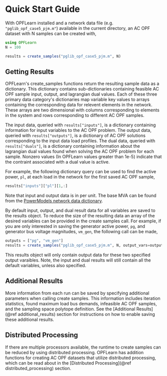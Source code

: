 # Quick Start Guide

With OPFLearn installed and a network data file (e.g. `"pglib_opf_case5_pjm.m"`) available in the current directory, an AC OPF dataset with N samples can be created with,

```julia
using OPFLearn
N = 100

results = create_samples("pglib_opf_case5_pjm.m", N)
```

## Getting Results

OPFLearn's create_samples functions return the resulting sample data as a dictionary. 
This dictionary contains sub-dictionaries containing feasible AC OPF sample input, output, and lagrangian dual values. 
Each of these three primary data category's dictionaries map variable key values to arrays containing the corresponding data for relevent elements in the network. 
These arrays are two dimensional with columns corresponding to elements in the system and rows corresponding to different AC OPF samples. 

The input data, queried with `results["inputs"]`, is a dictionary containing information for input variables to the AC OPF problem.
The output data, queried with `results["outputs"]`, is a dictionary of AC OPF solutions corresponding to the input data load profiles.
The dual data, queried with `results["duals"]`, is a dictionary containing information about the lagrangian dual values found when solving the AC OPF problem for each sample. Nonzero values (In OPFLearn values greater than 1e-5) indicate that the contraint associated with a dual value is active.

For example, the following dictionary query can be used to find the active power, `pl`, at each load in the network for the first saved AC OPF sample,

```julia
results["inputs"]["pl"][1,:]
```

Note that input and output data is in per unit. The base MVA can be found from the [PowerModels network data dictionary](https://lanl-ansi.github.io/PowerModels.jl/stable/network-data/).

By default input, output, and dual result data for all variables are saved to the results object. 
To reduce the size of the resulting data an array of the desired variables can be provided in the create samples call. 
For example, if you are only interested in saving the generator active power, `pg`, and generator bus voltage magnitudes, `vm_gen`, the following call can be made,

```julia
outputs = ["pg", "vm_gen"]
results = create_samples("pglib_opf_case5_pjm.m", N, output_vars=outputs)
```

This results object will only contain output data for these two specified output varaibles. Note, the input and dual results will still contain all the default variables, unless also specified.


## Additional Results

More information from each run can be saved by specifying additional parameters when calling create samples. 
This information includes iteration statistics, found maximum load bus demands, infeasible AC OPF samples, and the sampling space polytope definition.
See the [Additional Results](@ref additional_results) section for instructions on how to enable saving these additional results.

## Distributed Processing

If there are multiple processors available, the runtime to create samples can be reduced by using distributed processing. 
OPFLearn has addition functions for creating AC OPF datasets that utilize distributed processing, which can be read about in the [Distributed Processing](@ref distributed_processing) section.

